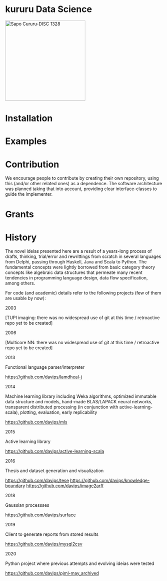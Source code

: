 # kururu Data Science

<a title="CostaPPPR / CC BY-SA (https://creativecommons.org/licenses/by-sa/3.0)" href="https://commons.wikimedia.org/wiki/File:Sapo_Cururu-DISC_1328.jpg"><img width="256" alt="Sapo Cururu-DISC 1328" src="https://upload.wikimedia.org/wikipedia/commons/thumb/4/42/Sapo_Cururu-DISC_1328.jpg/256px-Sapo_Cururu-DISC_1328.jpg"></a>

# Installation

# Examples




# Contribution
We encourage people to contribute by creating their own repository, using this (and/or other related ones) as a dependence.
The software architecture was planned taking that into account, providing clear interface-classes to guide the implementer.

# Grants

# History
The novel ideias presented here are a result of a years-long process of drafts, thinking, trial/error and rewrittings from scratch in several languages from Delphi, passing through Haskell, Java and Scala to Python. The fundamental concepts were lightly borrowed from basic category theory concepts like algebraic data structures that permeate many recent tendencies in programming language design, data flow specification, among others. 

For code (and academic) details refer to the following projects (few of them are usable by now):

2003

[TUPI imaging: there was no widespread use of git at this time / retroactive repo yet to be created]

2006

[Multicore NN: there was no widespread use of git at this time / retroactive repo yet to be created]

2013

Functional language parser/interpreter

https://github.com/davips/lamdheal-j

2014

Machine learning library including Weka algorithms, optimized immutable data structure and models, hand-made BLAS/LAPACK neural networks, transparent distributed processing (in conjunction with active-learning-scala), plotting, evaluation, early replicability

https://github.com/davips/mls

2015

Active learning library

https://github.com/davips/active-learning-scala

2016

Thesis and dataset generation and visualization

https://github.com/davips/tese
https://github.com/davips/knowledge-boundary
https://github.com/davips/image2arff

2018

Gaussian processses

https://github.com/davips/surface

2019

Client to generate reports from stored results

https://github.com/davips/mysql2csv

2020

Python project where previous attempts and evolving ideias were tested

https://github.com/davips/pjml-may_archived
